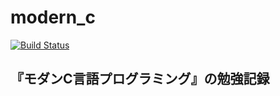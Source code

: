 # modern\_c

[![Build Status](https://travis-ci.org/soblin/modern_c.svg?branch=master)](https://travis-ci.org/soblin/modern_c)

## 『モダンC言語プログラミング』の勉強記録

